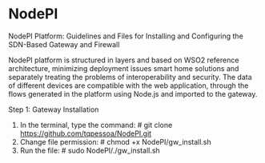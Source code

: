 # NodePI
NodePI Platform: Guidelines and Files for Installing and Configuring the SDN-Based Gateway and Firewall

NodePI platform is structured in layers and based on WSO2 reference architecture, minimizing deployment issues smart home solutions and separately treating the problems of interoperability and security. The data of different devices are compatible with the web application, through the flows generated in the platform using Node.js and imported to the gateway.

Step 1: Gateway Installation
1. In the terminal, type the command: # git clone  https://github.com/tqpessoa/NodePI.git
2. Change file permission: # chmod +x NodePI/gw_install.sh 
3. Run the file: # sudo NodePI/./gw_install.sh 





